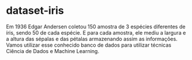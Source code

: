 # dataset-iris
 Em 1936 Edgar Andersen coletou 150 amostra de 3 espécies diferentes de íris, sendo 50 de cada espécie. E para cada amostra, ele mediu a largura e a altura das sépalas e das pétalas armazenando assim as informações. Vamos utilizar esse conhecido banco de dados para utilizar técnicas Ciência de Dados e Machine Learning.
